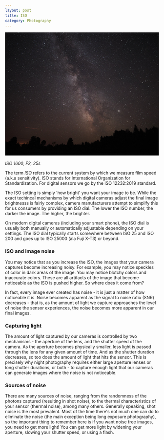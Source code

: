 ```yaml
---
layout: post
title: ISO
category: Photography
---
```


![image](/images/XT3F9544-1600-Landscape.jpg)

_ISO 1600, F2, 25s_

The term _ISO_ refers to the current system by which we measure film speed (a.k.a sensitivity).  ISO stands for International Organization for Standardization.  For digital sensors we go by the ISO 12232:2019 standard.

The ISO setting is simply 'how bright' you want your image to be.  While the exact techincal mechanisms by which digital cameras adjust the final image brightnesss is fairly complex, camera manufacturers attempt to simplify this for us consumers by providing an ISO dial.  The lower the ISO number, the darker the image.  The higher, the brighter.

On modern digital cameras (including your smart phone), the ISO dial is usually both manually or automatically adjustable depending on your settings.  The ISO dial typically starts somewhere between ISO 25 and ISO 200 and goes up to ISO 25000 (ala Fuji X-T3) or beyond.

### ISO and image noise

You may notice that as you increase the ISO, the images that your camera captures become increasing noisy.  For example, you may notice speckles of color in dark areas of the image.  You may notice blotchy colors and inaccurate colors.  These are all artifacts of the image that become noticeable as the ISO is pushed higher.  So where does it come from?

In fact, every image ever created has noise - it is just a matter of how noticeable it is.  Noise becomes apparent as the signal to noise ratio (SNR) decreases - that is, as the amount of light we capture approaches the level of noise the sensor experiences, the noise becomes more apparent in our final images.

### Capturing light

The amount of light captured by our cameras is controlled by two mechanisms - the aperture of the lens, and the shutter speed of the camera.  As the aperture becomes physically smaller, less light is passed through the lens for any given amount of time.  And as the shutter duration decreases, so too does the amount of light that hits the sensor.  This is precisely why night photography requires either large aperture lenses or long shutter durations, or both - to capture enough light that our cameras can generate images where the noise is not noticeable.

### Sources of noise

There are many sources of noise, ranging from the randomness of the photons captured (resulting in shot noise), to the thermal characteristics of your sensor (thermal noise), among many others.  Generally speaking, shot noise is the most prevalent.  Most of the time there's not much one can do to eliminate the noise (the main exception being long exposure photography), so the important thing to remember here is if you want noise free images, you need to get more light!  You can get more light by widening your aperture, slowing your shutter speed, or using a flash.

